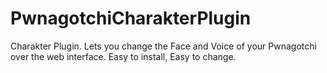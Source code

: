 # PwnagotchiCharakterPlugin
Charakter Plugin. Lets you change the Face and Voice of your Pwnagotchi over the web interface. Easy to install, Easy to change. 
